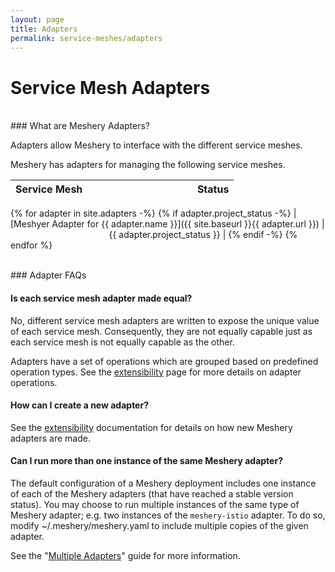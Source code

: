 ```yaml
---
layout: page
title: Adapters
permalink: service-meshes/adapters
---
```


# Service Mesh Adapters
<br>
### What are Meshery Adapters?

Adapters allow Meshery to interface with the different service meshes. 

Meshery has adapters for managing the following service meshes.

| Service Mesh  |&nbsp; &nbsp; &nbsp; &nbsp; &nbsp; &nbsp; &nbsp; &nbsp; &nbsp; &nbsp; &nbsp; &nbsp; &nbsp; &nbsp; &nbsp;&nbsp; &nbsp; &nbsp; &nbsp; &nbsp; Status        |
| :------------ | :------------ |
{% for adapter in site.adapters -%}
{% if adapter.project_status -%}
| [Meshyer Adapter for {{ adapter.name }}]({{ site.baseurl }}{{ adapter.url }}) | &nbsp; &nbsp; &nbsp; &nbsp; &nbsp; &nbsp; &nbsp; &nbsp; &nbsp; &nbsp; &nbsp; &nbsp; &nbsp; &nbsp; &nbsp;&nbsp; &nbsp; &nbsp; &nbsp; &nbsp; &nbsp;{{ adapter.project_status }} |
{% endif -%}
{% endfor %}

<br>
### Adapter FAQs

#### Is each service mesh adapter made equal?
No, different service mesh adapters are written to expose the unique value of each service mesh. Consequently, they are not equally capable just as each service mesh is not equally capable as the other.

Adapters have a set of operations which are grouped based on predefined operation types. See the [extensibility](/docs/extensibility) page for more details on adapter operations.

#### How can I create a new adapter?
See the [extensibility](/docs/extensibility) documentation for details on how new Meshery adapters are made.

#### Can I run more than one instance of the same Meshery adapter?
The default configuration of a Meshery deployment includes one instance of each of the Meshery adapters (that have reached a stable version status). You may choose to run multiple instances of the same type of Meshery adapter; e.g. two instances of the `meshery-istio` adapter. To do so, modify ~/.meshery/meshery.yaml to include multiple copies of the given adapter.

See the "[Multiple Adapters](/docs/guides/multiple-adapters)" guide for more information.